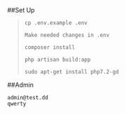 ##Set Up
>```\
>cp .env.example .env
>
>Make needed changes in .env
>
>composer install
>
>php artisan build:app
>
>sudo apt-get install php7.2-gd
##Admin
```
admin@test.dd
qwerty
```
